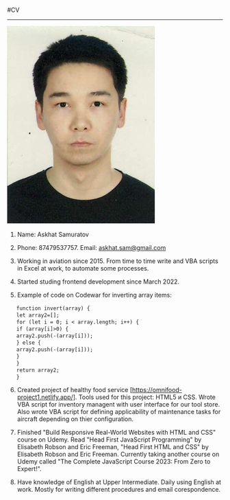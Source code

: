 #CV

---

![Photo](Photo.jpg)

1. Name: Askhat Samuratov

2. Phone: 87479537757. Email: askhat.sam@gmail.com

3. Working in aviation since 2015. From time to time write and VBA scripts in Excel at work, to automate some processes.

4. Started studing frontend development since March 2022.

5. Example of code on Codewar for inverting array items:

```
   function invert(array) {
   let array2=[];
   for (let i = 0; i < array.length; i++) {
   if (array[i]>0) {
   array2.push(-(array[i]));
   } else {
   array2.push(-(array[i]));
   }
   }
   return array2;
   }
```

6. Created project of healthy food service [https://omnifood-project1.netlify.app/]. Tools used for this project: HTML5 и CSS. Wrote VBA script for inventory managent with user interface for our tool store. Also wrote VBA script for defining applicability of maintenance tasks for aircraft depending on thier configuration.

7. Finished "Build Responsive Real-World Websites with HTML and CSS" course on Udemy. Read "Head First JavaScript Programming" by Elisabeth Robson and Eric Freeman, "Head First HTML and CSS" by Elisabeth Robson and Eric Freeman. Currently taking another course on Udemy called "The Complete JavaScript Course 2023: From Zero to Expert!".

8. Have knowledge of English at Upper Intermediate. Daily using English at work. Mostly for writing different procedures and email corespondence.
